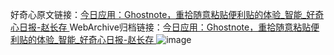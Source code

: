 好奇心原文链接：[今日应用：Ghostnote，重拾随意粘贴便利贴的体验_智能_好奇心日报-赵长存 ](https://www.qdaily.com/articles/11720.html)
WebArchive归档链接：[今日应用：Ghostnote，重拾随意粘贴便利贴的体验_智能_好奇心日报-赵长存 ](http://web.archive.org/web/20160809140212/http://www.qdaily.com/articles/11720.html)
![image](http://ww3.sinaimg.cn/large/007d5XDply1g3wakiymhsj30u03b47wh)
